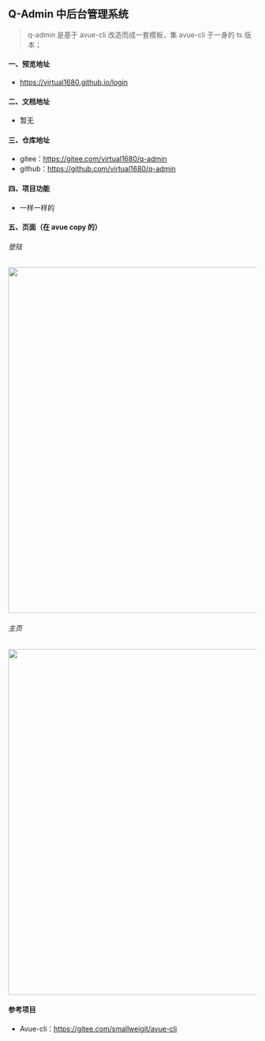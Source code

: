 ## Q-Admin 中后台管理系统

> q-admin 是基于 avue-cli 改造而成一套模板，集 avue-cli 于一身的 ts 版本；

#### 一、预览地址

- https://virtual1680.github.io/login

#### 二、文档地址

- 暂无

#### 三、仓库地址

- gitee：https://gitee.com/virtual1680/q-admin
- github：https://github.com/virtual1680/q-admin

#### 四、项目功能

- 一样一样的

#### 五、页面（在 avue copy 的）

###### 登陆

<img src='https://avuejs.com/images/cli/1.png' width="700">

###### 主页

<img src='https://avuejs.com/images/cli/2.png' width="700">

#### 参考项目

- Avue-cli：https://gitee.com/smallweigit/avue-cli
